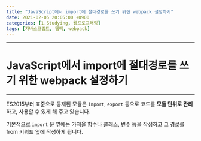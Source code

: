 ```yaml
---
title: "JavaScript에서 import에 절대경로를 쓰기 위한 webpack 설정하기"
date: 2021-02-05 20:05:00 +0900
categories: [1.Studying, 웹프로그래밍]
tags: [자바스크립트, 웹팩, webpack]
---
```




------

# **JavaScript에서 import에 절대경로를 쓰기 위한 webpack 설정하기**


------

 ES2015부터 표준으로 등재된 모듈은 `import`, `export` 등으로 코드를 **모듈 단위로 관리**하고, 사용할 수 있게 해 주고 있습니다.

기본적으로 `import` 문 옆에는 가져올 함수나 클래스, 변수 등을 작성하고 그 경로를 from 키워드 옆에 작성하게 됩니다.

